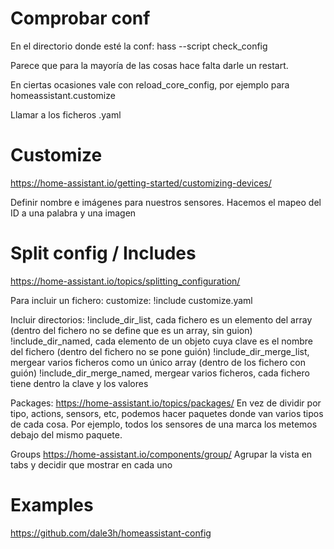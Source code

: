 # Comprobar conf
En el directorio donde esté la conf:
hass --script check_config


Parece que para la mayoría de las cosas hace falta darle un restart.

En ciertas ocasiones vale con reload_core_config, por ejemplo para homeassistant.customize


Llamar a los ficheros .yaml


# Customize
https://home-assistant.io/getting-started/customizing-devices/

Definir nombre e imágenes para nuestros sensores.
Hacemos el mapeo del ID a una palabra y una imagen


# Split config / Includes
https://home-assistant.io/topics/splitting_configuration/

Para incluir un fichero:
customize: !include customize.yaml


Incluir directorios:
!include_dir_list, cada fichero es un elemento del array (dentro del fichero no se define que es un array, sin guion)
!include_dir_named, cada elemento de un objeto cuya clave es el nombre del fichero (dentro del fichero no se pone guión)
!include_dir_merge_list, mergear varios ficheros como un único array (dentro de los fichero con guión)
!include_dir_merge_named, mergear varios ficheros, cada fichero tiene dentro la clave y los valores


Packages:
https://home-assistant.io/topics/packages/
En vez de dividir por tipo, actions, sensors, etc, podemos hacer paquetes donde van varios tipos de cada cosa.
Por ejemplo, todos los sensores de una marca los metemos debajo del mismo paquete.


Groups
https://home-assistant.io/components/group/
Agrupar la vista en tabs y decidir que mostrar en cada uno



# Examples
https://github.com/dale3h/homeassistant-config
